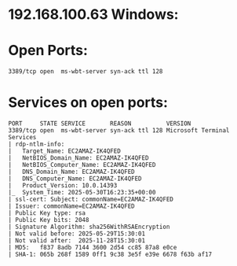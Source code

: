 
# **192.168.100.63 Windows:**


# **Open Ports:**

	3389/tcp open  ms-wbt-server syn-ack ttl 128



# **Services on open ports:**

	PORT     STATE SERVICE       REASON          VERSION
	3389/tcp open  ms-wbt-server syn-ack ttl 128 Microsoft Terminal Services
	| rdp-ntlm-info: 
	|   Target_Name: EC2AMAZ-IK4QFED
	|   NetBIOS_Domain_Name: EC2AMAZ-IK4QFED
	|   NetBIOS_Computer_Name: EC2AMAZ-IK4QFED
	|   DNS_Domain_Name: EC2AMAZ-IK4QFED
	|   DNS_Computer_Name: EC2AMAZ-IK4QFED
	|   Product_Version: 10.0.14393
	|_  System_Time: 2025-05-30T16:23:35+00:00
	| ssl-cert: Subject: commonName=EC2AMAZ-IK4QFED
	| Issuer: commonName=EC2AMAZ-IK4QFED
	| Public Key type: rsa
	| Public Key bits: 2048
	| Signature Algorithm: sha256WithRSAEncryption
	| Not valid before: 2025-05-29T15:30:01
	| Not valid after:  2025-11-28T15:30:01
	| MD5:   f837 8adb 7144 3600 2d54 cc85 87a8 e0ce
	| SHA-1: 065b 268f 1589 0ff1 9c38 3e5f e39e 6678 f63b af17
	
